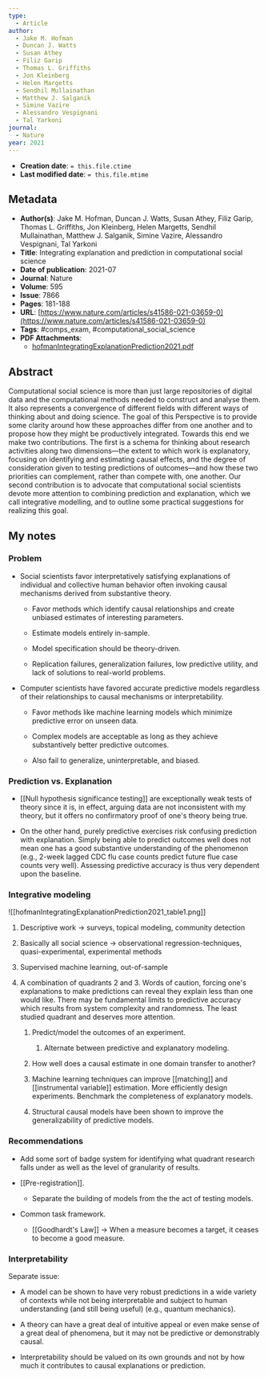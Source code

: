 ```yaml
---
type:
  - Article
author:
  - Jake M. Hofman
  - Duncan J. Watts
  - Susan Athey
  - Filiz Garip
  - Thomas L. Griffiths
  - Jon Kleinberg
  - Helen Margetts
  - Sendhil Mullainathan
  - Matthew J. Salganik
  - Simine Vazire
  - Alessandro Vespignani
  - Tal Yarkoni
journal:
  - Nature
year: 2021
---
```


* **Creation date**: `= this.file.ctime`
* **Last modified date**: `= this.file.mtime`

## Metadata

* **Author(s)**: Jake M. Hofman, Duncan J. Watts, Susan Athey, Filiz Garip, Thomas L. Griffiths, Jon Kleinberg, Helen Margetts, Sendhil Mullainathan, Matthew J. Salganik, Simine Vazire, Alessandro Vespignani, Tal Yarkoni
* **Title**: Integrating explanation and prediction in computational social science
* **Date of publication**: 2021-07
* **Journal**: Nature
* **Volume**: 595
* **Issue**: 7866
* **Pages**: 181-188
* **URL**: [https://www.nature.com/articles/s41586-021-03659-0](https://www.nature.com/articles/s41586-021-03659-0)
* **Tags**: #comps_exam, #computational_social_science
* **PDF Attachments**:
  * [hofmanIntegratingExplanationPrediction2021.pdf](zotero://open-pdf/library/items/T8ZBZFEE)

## Abstract

Computational social science is more than just large repositories of digital data and the computational methods needed to construct and analyse them. It also represents a convergence of different fields with different ways of thinking about and doing science. The goal of this Perspective is to provide some clarity around how these approaches differ from one another and to propose how they might be productively integrated. Towards this end we make two contributions. The first is a schema for thinking about research activities along two dimensions—the extent to which work is explanatory, focusing on identifying and estimating causal effects, and the degree of consideration given to testing predictions of outcomes—and how these two priorities can complement, rather than compete with, one another. Our second contribution is to advocate that computational social scientists devote more attention to combining prediction and explanation, which we call integrative modelling, and to outline some practical suggestions for realizing this goal.

## My notes

### Problem

* Social scientists favor interpretatively satisfying explanations of individual and collective human behavior often invoking causal mechanisms derived from substantive theory.
  
	* Favor methods which identify causal relationships and create unbiased estimates of interesting parameters.
	  
	* Estimate models entirely in-sample.
	  
	* Model specification should be theory-driven.
	  
	* Replication failures, generalization failures, low predictive utility, and lack of solutions to real-world problems. 
  
* Computer scientists have favored accurate predictive models regardless of their relationships to causal mechanisms or interpretability.
  
	* Favor methods like machine learning models which minimize predictive error on unseen data.
	  
	* Complex models are acceptable as long as they achieve substantively better predictive outcomes.
	  
	* Also fail to generalize, uninterpretable, and biased.

### Prediction vs. Explanation

* [[Null hypothesis significance testing]] are exceptionally weak tests of theory since it is, in effect, arguing data are not inconsistent with my theory, but it offers no confirmatory proof of one's theory being true.
  
* On the other hand, purely predictive exercises risk confusing prediction with explanation. Simply being able to predict outcomes well does not mean one has a good substantive understanding of the phenomenon (e.g., 2-week lagged CDC flu case counts predict future flue case counts very well). Assessing predictive accuracy is thus very dependent upon the baseline. 

### Integrative modeling

![[hofmanIntegratingExplanationPrediction2021_table1.png]]

1) Descriptive work -> surveys, topical modeling, community detection
2) Basically all social science -> observational regression-techniques, quasi-experimental, experimental methods
3) Supervised machine learning, out-of-sample
4) A combination of quadrants 2 and 3. Words of caution, forcing one's explanations to make predictions can reveal they explain less than one would like. There may be fundamental limits to predictive accuracy which results from system complexity and randomness. The least studied quadrant and deserves more attention.
   
	1) Predict/model the outcomes of an experiment.
		1) Alternate between predictive and explanatory modeling.
		   
	2) How well does a causal estimate in one domain transfer to another?
	   
	3) Machine learning techniques can improve [[matching]] and [[instrumental variable]] estimation. More efficiently design experiments. Benchmark the completeness of explanatory models.
	   
	4) Structural causal models have been shown to improve the generalizability of predictive models.

### Recommendations

* Add some sort of badge system for identifying what quadrant research falls under as well as the level of granularity of results.
  
* [[Pre-registration]].
	* Separate the building of models from the the act of testing models.
  
* Common task framework.
	* [[Goodhardt's Law]] -> When a measure becomes a target, it ceases to become a good measure.

### Interpretability

Separate issue:

* A model can be shown to have very robust predictions in a wide variety of contexts while not being interpretable and subject to human understanding (and still being useful) (e.g., quantum mechanics).
  
* A theory can have a great deal of intuitive appeal or even make sense of a great deal of phenomena, but it may not be predictive or demonstrably causal.
  
* Interpretability should be valued on its own grounds and not by how much it contributes to causal explanations or prediction.